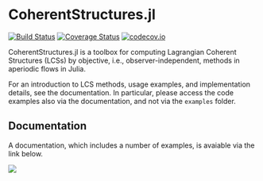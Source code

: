 # CoherentStructures.jl
[![Build Status](https://travis-ci.org/CoherentStructures/CoherentStructures.jl.svg?branch=master)](https://travis-ci.org/CoherentStructures/CoherentStructures.jl)
[![Coverage Status](https://coveralls.io/repos/github/CoherentStructures/CoherentStructures.jl/badge.svg?branch=master)](https://coveralls.io/github/CoherentStructures/CoherentStructures.jl?branch=master)
[![codecov.io](http://codecov.io/github/CoherentStructures/CoherentStructures.jl/coverage.svg?branch=master)](http://codecov.io/github/CoherentStructures/CoherentStructures.jl?branch=master)


CoherentStructures.jl is a toolbox for computing Lagrangian Coherent Structures
(LCSs) by objective, i.e., observer-independent, methods in aperiodic flows in
Julia.

For an introduction to LCS methods, usage examples, and implementation details,
see the documentation. In particular, please access the code examples also via
the documentation, and not via the `examples` folder.

## Documentation
A documentation, which includes a number of examples, is avaiable via the link below.

[![][docs-latest-img]][docs-latest-url]

[docs-latest-img]: https://img.shields.io/badge/docs-latest-blue.svg
[docs-latest-url]: http://coherentstructures.github.io/CoherentStructures.jl/latest/
